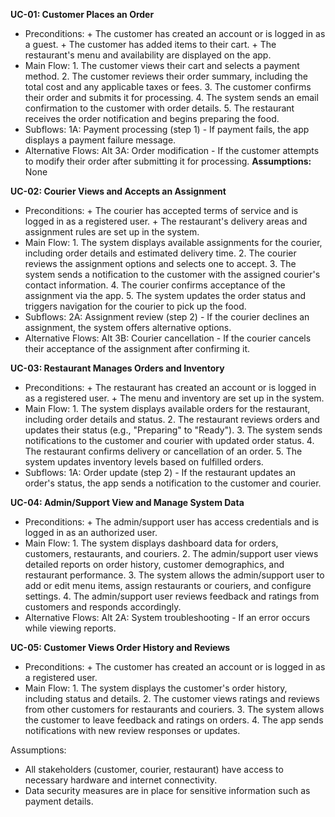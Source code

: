 **UC-01: Customer Places an Order**

* Preconditions:
        + The customer has created an account or is logged in as a guest.
        + The customer has added items to their cart.
        + The restaurant's menu and availability are displayed on the app.
* Main Flow:
        1. The customer views their cart and selects a payment method.
        2. The customer reviews their order summary, including the total cost and any applicable taxes or fees.
        3. The customer confirms their order and submits it for processing.
        4. The system sends an email confirmation to the customer with order details.
        5. The restaurant receives the order notification and begins preparing the food.
* Subflows:
        1A: Payment processing (step 1) - If payment fails, the app displays a payment failure message.
* Alternative Flows:
        Alt 3A: Order modification - If the customer attempts to modify their order after submitting it for processing.
**Assumptions:** None

**UC-02: Courier Views and Accepts an Assignment**

* Preconditions:
        + The courier has accepted terms of service and is logged in as a registered user.
        + The restaurant's delivery areas and assignment rules are set up in the system.
* Main Flow:
        1. The system displays available assignments for the courier, including order details and estimated delivery time.
        2. The courier reviews the assignment options and selects one to accept.
        3. The system sends a notification to the customer with the assigned courier's contact information.
        4. The courier confirms acceptance of the assignment via the app.
        5. The system updates the order status and triggers navigation for the courier to pick up the food.
* Subflows:
        2A: Assignment review (step 2) - If the courier declines an assignment, the system offers alternative options.
* Alternative Flows:
        Alt 3B: Courier cancellation - If the courier cancels their acceptance of the assignment after confirming it.

**UC-03: Restaurant Manages Orders and Inventory**

* Preconditions:
        + The restaurant has created an account or is logged in as a registered user.
        + The menu and inventory are set up in the system.
* Main Flow:
        1. The system displays available orders for the restaurant, including order details and status.
        2. The restaurant reviews orders and updates their status (e.g., "Preparing" to "Ready").
        3. The system sends notifications to the customer and courier with updated order status.
        4. The restaurant confirms delivery or cancellation of an order.
        5. The system updates inventory levels based on fulfilled orders.
* Subflows:
        1A: Order update (step 2) - If the restaurant updates an order's status, the app sends a notification to the customer and courier.

**UC-04: Admin/Support View and Manage System Data**

* Preconditions:
        + The admin/support user has access credentials and is logged in as an authorized user.
* Main Flow:
        1. The system displays dashboard data for orders, customers, restaurants, and couriers.
        2. The admin/support user views detailed reports on order history, customer demographics, and restaurant performance.
        3. The system allows the admin/support user to add or edit menu items, assign restaurants or couriers, and configure settings.
        4. The admin/support user reviews feedback and ratings from customers and responds accordingly.
* Alternative Flows:
        Alt 2A: System troubleshooting - If an error occurs while viewing reports.

**UC-05: Customer Views Order History and Reviews**

* Preconditions:
        + The customer has created an account or is logged in as a registered user.
* Main Flow:
        1. The system displays the customer's order history, including status and details.
        2. The customer views ratings and reviews from other customers for restaurants and couriers.
        3. The system allows the customer to leave feedback and ratings on orders.
        4. The app sends notifications with new review responses or updates.

Assumptions:

* All stakeholders (customer, courier, restaurant) have access to necessary hardware and internet connectivity.
* Data security measures are in place for sensitive information such as payment details.